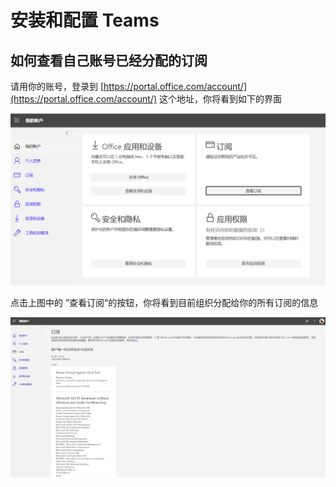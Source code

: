 # 安装和配置 Teams

## 如何查看自己账号已经分配的订阅

请用你的账号，登录到 [https://portal.office.com/account/](https://portal.office.com/account/) 这个地址，你将看到如下的界面

![](../.gitbook/assets/image%20%288%29.png)

点击上图中的 ”查看订阅“的按钮，你将看到目前组织分配给你的所有订阅的信息

![](../.gitbook/assets/image%20%286%29.png)

